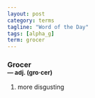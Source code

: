 ```yaml
---
layout: post
category: terms
tagline: "Word of the Day"
tags: [alpha_g]
term: grocer
---
```


<h3>Grocer<br/> <small>&mdash; adj. (gro<span>&middot;</span>cer)</small></h3>
<p><ol><li>more disgusting</li>
</ol></p>
